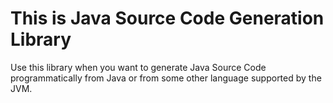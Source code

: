 This is Java Source Code Generation Library
===========================================

Use this library when you want to generate Java Source Code programmatically from
Java or from some other language supported by the JVM.

